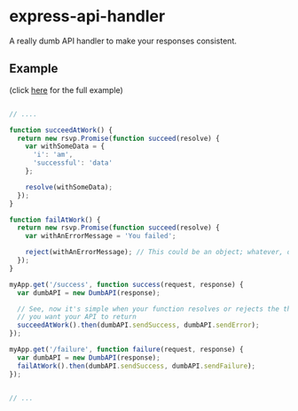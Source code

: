 # express-api-handler
A really dumb API handler to make your responses consistent.

## Example
(click [here](/theOnlyExample.js) for the full example)

```js

// ....

function succeedAtWork() {
  return new rsvp.Promise(function succeed(resolve) {
    var withSomeData = {
      'i': 'am',
      'successful': 'data'
    };

    resolve(withSomeData);
  });
}

function failAtWork() {
  return new rsvp.Promise(function succeed(resolve) {
    var withAnErrorMessage = 'You failed';

    reject(withAnErrorMessage); // This could be an object; whatever, doesn't matter.
  });
}

myApp.get('/success', function success(request, response) {
  var dumbAPI = new DumbAPI(response);

  // See, now it's simple when your function resolves or rejects the thing
  // you want your API to return
  succeedAtWork().then(dumbAPI.sendSuccess, dumbAPI.sendError);
});

myApp.get('/failure', function failure(request, response) {
  var dumbAPI = new DumbAPI(response);
  failAtWork().then(dumbAPI.sendSuccess, dumbAPI.sendFailure);
});


// ...

```
